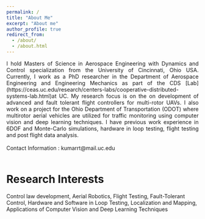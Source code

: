 ```yaml
---
permalink: /
title: "About Me"
excerpt: "About me"
author_profile: true
redirect_from:
  - /about/
  - /about.html
---
```


<div style="text-align: justify"> I hold Masters of Science in Aerospace Engineering with Dynamics and Control specialization from the University of Cincinnati, Ohio USA. Currently, I work as a PhD researcher in the Department of Aerospace Engineering and Engineering Mechanics as part of the CDS [Lab](https://ceas.uc.edu/research/centers-labs/cooperative-distributed-systems-lab.html)at UC. My research focus is on the on development of advanced and fault tolerant flight controllers for multi-rotor UAVs. I also work on a project for the Ohio Department of Transportation (ODOT) where multirotor aerial vehicles are utilized for traffic monitoring using computer vision and deep learning techniques. I have previous work experience in 6DOF and Monte-Carlo simulations, hardware in loop testing, flight testing and post flight data analysis. </div>

<br />
Contact Information : kumarrt@mail.uc.edu
<br />
<br />

Research Interests
======
Control law development, Aerial Robotics, Flight Testing, Fault-Tolerant Control, Hardware and Software in Loop Testing, Localization and Mapping, Applications of Computer Vision and Deep Learning Techniques
